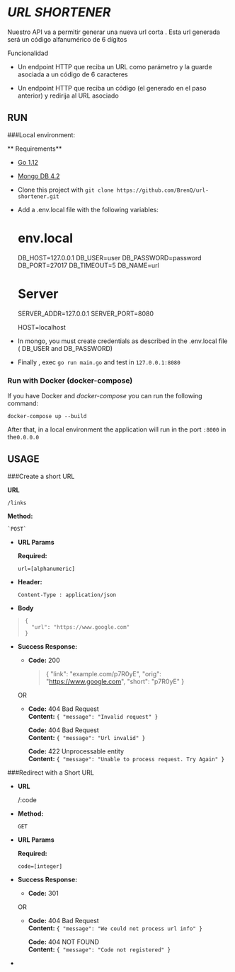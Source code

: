 # *URL SHORTENER*


Nuestro API va a permitir generar una nueva url corta . Esta url generada será un código alfanumérico de 6 dígitos 

Funcionalidad

* Un endpoint HTTP que reciba un URL como parámetro y la guarde asociada a un código de 6 caracteres 

* Un endpoint HTTP que reciba un código (el generado en el paso anterior) y redirija al
URL asociado

## RUN 

 ###Local environment:
 
** Requirements**
  - [Go 1.12](https://github.com/golang/go "Go 1.12")
  - [Mongo DB 4.2](https://github.com/mongodb/mongo "Mongo DB Last version")
  
  
 - Clone this project with
	`git clone https://github.com/BrenQ/url-shortener.git`
	
 - Add a .env.local file with the following variables:

	
	# env.local
    DB_HOST=127.0.0.1
    DB_USER=user
    DB_PASSWORD=password
    DB_PORT=27017
    DB_TIMEOUT=5
    DB_NAME=url
    
    # Server
    SERVER_ADDR=127.0.0.1
    SERVER_PORT=8080
    
    HOST=localhost

 - In mongo, you must create credentials as described in the .env.local file ( DB_USER and DB_PASSWORD)
 - Finally , exec `go run main.go` and test in `127.0.0.1:8080`

### Run with Docker (docker-compose)

If you have Docker and *docker-compose* you can run the following command:

`docker-compose up --build`

After that, in a local environment the application will run in the port
`:8000` in the`0.0.0.0`

## USAGE

###Create a short URL

  **URL**
    
    /links
    
  **Method:**
    
    `POST`
    
-   **URL Params**
    
    **Required:**
    
    `url=[alphanumeric]`
    
-   **Header:**
    
    `Content-Type : application/json`
    
	
-	**Body**

>     	
>     {
>     	"url": "https://www.google.com"
>     }

	
    
-   **Success Response:**
    
    -   **Code:**  200
			
		> {
		>    "link": "example.com/p7R0yE",
		>    "orig": "https://www.google.com",
		>    "short": "p7R0yE"
		> }

    OR
    
    -   **Code:**  404 Bad Request  
        **Content:**  `{ "message": "Invalid request" }`
		
		   **Code:**  404 Bad Request  
           **Content:**  `{ "message": "Url invalid" }`

		 **Code:**  422 Unprocessable entity  
        **Content:**  `{ "message": "Unable to process request. Try Again" }`


###Redirect with a Short URL

-   **URL**
    
    /:code
    
-   **Method:**
    
    `GET`
    
-   **URL Params**
    
    **Required:**
    
    `code=[integer]`
    
-   **Success Response:**
    
    -   **Code:**  301  
    
    OR
    
    -   **Code:**  404 Bad Request  
        **Content:**  `{ "message": "We could not process url info" }`

		 **Code:**  404 NOT FOUND  
        **Content:**  `{ "message": "Code not registered" }`
-

